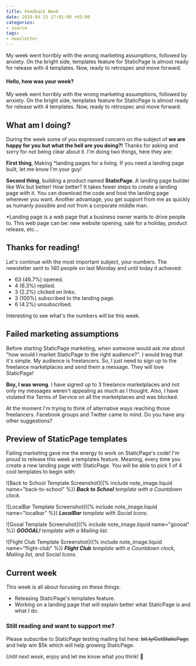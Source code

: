 ```yaml
---
title: Feedback Week
date: 2019-04-15 17:01:00 +03:00
categories:
- source
tags:
- newsletter
---
```


My week went horribly with the wrong marketing assumptions, followed by anxiety. On the bright side, templates feature for StaticPage is almost ready for release with 4 templates. Now, ready to retrospec and move forward.

<!-- more -->

#### Hello, how was your week?

My week went horribly with the wrong marketing assumptions, followed by anxiety. On the bright side, templates feature for StaticPage is almost ready for release with 4 templates. Now, ready to retrospec and move forward.

## What am I doing?

During the week some of you expressed concern on the subject of **we are happy for you but what the hell are you doing?!** Thanks for asking and sorry for not being clear about it. I'm doing two things, here they are:

**First thing**, Making *landing pages for a living. If you need a landing page built, let me know I'm your guy!

**Second thing**, building a product named **StaticPage**. A landing page builder like Wix but better! How better? It takes fewer steps to create a landing page with it. You can download the code and host the landing page wherever you want. Another advantage, you get support from me as quickly as humanly possible and not from a corporate middle man.

*Landing page is a web page that a business owner wants to drive people to. This web page can be: new website opening, sale for a holiday, product release, etc...

## Thanks for reading!

Let's continue with the most important subject, your numbers. The newsletter sent to 140 people on last Monday and until today it achieved:

- 63 (46.7%) opened.
- 4 (6.3%) replied.
- 3 (2.2%) clicked on links.
- 3 (100%) subscribed to the landing page.
- 6 (4.2%) unsubscribed.

Interesting to see what's the numbers will be this week.

## Failed marketing assumptions

Before starting StaticPage marketing, when someone would ask me about "how would I market StaticPage to the right audience?". I would brag that it's simple. My audience is freelancers. So, I just need to sign up to the freelance marketplaces and send them a message. They will love StaticPage!

**Boy, I was wrong**. I have signed up to 3 freelance marketplaces and not only my messages weren't appealing as much as I thought. Also, I have violated the Terms of Service on all the marketplaces and was blocked.

At the moment I'm trying to think of alternative ways reaching those freelancers. Facebook groups and Twitter came to mind. Do you have any other suggestions?

## Preview of StaticPage templates

Failing marketing gave me the energy to work on StaticPage's code! I'm proud to release this week a templates feature. Meaning, every time you create a new landing page with StaticPage. You will be able to pick 1 of 4 cool templates to begin with:

![Back to School Template Screenshot]({% include note_image.liquid name="back-to-school" %})
***Back to School** template with a Countdown clock.*

![LocalBar Template Screenshot]({% include note_image.liquid name="localbar" %})
***LocalBar** template with Social Icons.*

![Gooal Template Screenshot]({% include note_image.liquid name="goooal" %})
***GOOOAL!** template with a Mailing list.*

![Flight Club Template Screenshot]({% include note_image.liquid name="flight-club" %})
***Flight Club** template with a Countdown clock, Mailing list, and Social Icons.*

## Current week

This week is all about focusing on these things:

- Releasing StaticPage's templates feature.
- Working on a landing page that will explain better what StaticPage is and what I do.

### Still reading and want to support me?
Please subscribe to StaticPage testing mailing list here: ~~bit.ly/GetStaticPage~~ and help win $5k which will help growing StaticPage.

*Until next week*, enjoy and let me know what you think! 🙌
